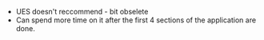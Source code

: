 - UES doesn't reccommend - bit obselete
- Can spend more time on it after the first 4 sections of the application are done.